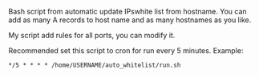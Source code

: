 Bash script from automatic update IPswhite list from hostname.
You can add as many A records to host name and as many hostnames as you like.

My script add rules for all ports, you can modify it.

Recommended set this script to cron for run every 5 minutes. Example:

`*/5 * * * * /home/USERNAME/auto_whitelist/run.sh`